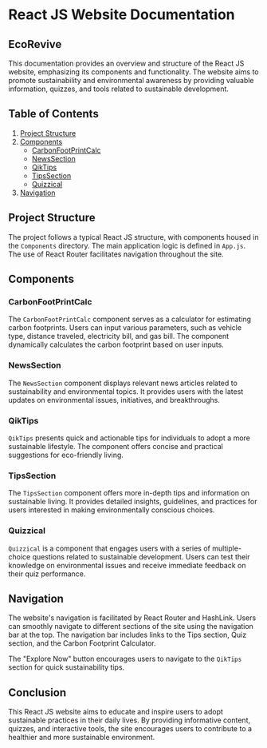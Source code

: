 # React JS Website Documentation

## EcoRevive

This documentation provides an overview and structure of the React JS website, emphasizing its components and functionality. The website aims to promote sustainability and environmental awareness by providing valuable information, quizzes, and tools related to sustainable development.

## Table of Contents

1. [Project Structure](#project-structure)
2. [Components](#components)
   - [CarbonFootPrintCalc](#carbonfootprintcalc)
   - [NewsSection](#newssection)
   - [QikTips](#qiktips)
   - [TipsSection](#tipssection)
   - [Quizzical](#quizzical)
3. [Navigation](#navigation)

## Project Structure <a name="project-structure"></a>

The project follows a typical React JS structure, with components housed in the `Components` directory. The main application logic is defined in `App.js`. The use of React Router facilitates navigation throughout the site.

## Components <a name="components"></a>

### CarbonFootPrintCalc

The `CarbonFootPrintCalc` component serves as a calculator for estimating carbon footprints. Users can input various parameters, such as vehicle type, distance traveled, electricity bill, and gas bill. The component dynamically calculates the carbon footprint based on user inputs.

### NewsSection

The `NewsSection` component displays relevant news articles related to sustainability and environmental topics. It provides users with the latest updates on environmental issues, initiatives, and breakthroughs.

### QikTips

`QikTips` presents quick and actionable tips for individuals to adopt a more sustainable lifestyle. The component offers concise and practical suggestions for eco-friendly living.

### TipsSection

The `TipsSection` component offers more in-depth tips and information on sustainable living. It provides detailed insights, guidelines, and practices for users interested in making environmentally conscious choices.

### Quizzical

`Quizzical` is a component that engages users with a series of multiple-choice questions related to sustainable development. Users can test their knowledge on environmental issues and receive immediate feedback on their quiz performance.

## Navigation <a name="navigation"></a>

The website's navigation is facilitated by React Router and HashLink. Users can smoothly navigate to different sections of the site using the navigation bar at the top. The navigation bar includes links to the Tips section, Quiz section, and the Carbon Footprint Calculator.

The "Explore Now" button encourages users to navigate to the `QikTips` section for quick sustainability tips.

## Conclusion

This React JS website aims to educate and inspire users to adopt sustainable practices in their daily lives. By providing informative content, quizzes, and interactive tools, the site encourages users to contribute to a healthier and more sustainable environment.
